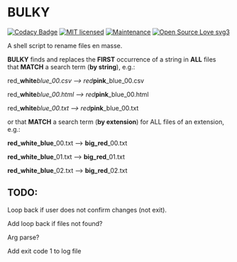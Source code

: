 # BULKY 

[![Codacy Badge](https://api.codacy.com/project/badge/Grade/fb82654b6fd24aa0b37fe1cd9e0275c1)](https://www.codacy.com/app/marshki/BULKY?utm_source=github.com&amp;utm_medium=referral&amp;utm_content=marshki/BULKY&amp;utm_campaign=Badge_Grade)
[![MIT licensed](https://img.shields.io/badge/license-MIT-blue.svg)](https://raw.githubusercontent.com/hyperium/hyper/master/LICENSE)
[![Maintenance](https://img.shields.io/badge/Maintained%3F-yes-green.svg)](https://GitHub.com/Naereen/StrapDown.js/graphs/commit-activity)
[![Open Source Love svg3](https://badges.frapsoft.com/os/v3/open-source.svg?v=103)](https://github.com/ellerbrock/open-source-badges/)

A shell script to rename files en masse. 

**BULKY** finds and replaces the **FIRST** occurrence of a string in **ALL** files  
that **MATCH** a search term (__by string__), e.g.:  

red_**white**_blue_00.csv --> red_**pink**_blue_00.csv

red_**white**_blue_00.html --> red_**pink**_blue_00.html 

red_**white**_blue_00.txt --> red_**pink**_blue_00.txt 

or that **MATCH** a search term (__by extension__) for ALL files of an extension, e.g.: 

**red_white_blue**_00.txt --> **big_red**_00.txt

**red_white_blue**_01.txt --> **big_red**_01.txt

**red_white_blue**_02.txt --> **big_red**_02.txt 

## TODO: 

Loop back if user does not confirm changes (not exit). 

Add loop back if files not found? 

Arg parse? 

Add exit code 1 to log file 

